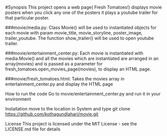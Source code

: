 #Synopsis
This project opens a web page( Fresh Tomatoes!) displays movie posters when you click any one of the posters it plays a
youtube trailer for that particular poster.

###movie/media.py:
Class Movie() will be used to instantiated objects for each movie with param movie_title, movie_storyline, poster_image, trailer_youtube. The function show_trailer() will be used to open youtube trailer.


###movie/entertainment_center.py:
Each movie is instantiated with media.Movie() and all the movies which are instantiated are arranged in an array(movies) and is passed as a parameter for fresh_tomatoes.open_movies_page(movies), to display an HTML page.

###movie/fresh_tomatoes.html:
Takes the movies array in entertainment_center.py and display the HTML page

How to run the code
Go to movie/entertainment_center.py and run it in your environment

Installation
move to the location in System and type
git clone https://github.com/kothagundlahari/movie.git

License
This project is licensed under the MIT License - see the LICENSE.md file for details
